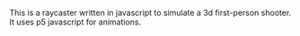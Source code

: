 This is a raycaster written in javascript to simulate a 3d first-person shooter. It uses p5 javascript for animations.

